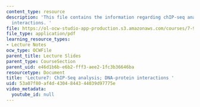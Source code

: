 ```yaml
---
content_type: resource
description: 'This file contains the information regarding chIP-seq analysis; DNA-protein
  interactions. '
file: https://ol-ocw-studio-app-production.s3.amazonaws.com/courses/7-91j-foundations-of-computational-and-systems-biology-spring-2014/53a07f80af4d4304844344039d97775e_MIT7_91JS14_Lecture7.pdf
file_type: application/pdf
learning_resource_types:
- Lecture Notes
ocw_type: OCWFile
parent_title: Lecture Slides
parent_type: CourseSection
parent_uid: e46d1b6b-e6b2-fff3-aee2-1fc3b36646ba
resourcetype: Document
title: 'Lecture7: ChIP-Seq analysis; DNA-protein interactions '
uid: 53a07f80-af4d-4304-8443-44039d97775e
video_metadata:
  youtube_id: null
---
```

